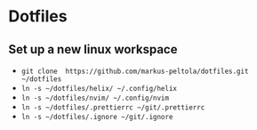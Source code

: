 # Dotfiles

## Set up a new linux workspace

- `git clone  https://github.com/markus-peltola/dotfiles.git ~/dotfiles`
- `ln -s ~/dotfiles/helix/ ~/.config/helix`
- `ln -s ~/dotfiles/nvim/ ~/.config/nvim`
- `ln -s ~/dotfiles/.prettierrc ~/git/.prettierrc`
- `ln -s ~/dotfiles/.ignore ~/git/.ignore`
